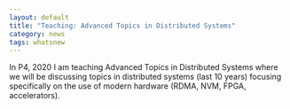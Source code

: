 ```yaml
---
layout: default
title: "Teaching: Advanced Topics in Distributed Systems"
category: news
tags: whatsnew
---
```

In P4, 2020 I am teaching Advanced Topics in Distributed Systems where we will be discussing topics in distributed systems (last 10 years) focusing specifically on the use of modern hardware (RDMA, NVM, FPGA, accelerators).
